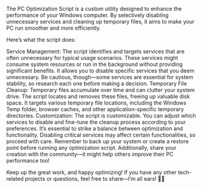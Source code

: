  The PC Optimization Script is a custom utility designed to enhance the performance of your Windows computer. By selectively disabling unnecessary services and cleaning up temporary files, it aims to make your PC run smoother and more efficiently.

Here’s what the script does:

Service Management:
The script identifies and targets services that are often unnecessary for typical usage scenarios. These services might consume system resources or run in the background without providing significant benefits.
It allows you to disable specific services that you deem unnecessary. Be cautious, though—some services are essential for system stability, so research each one before making a decision.
Temporary File Cleanup:
Temporary files accumulate over time and can clutter your system drive. The script locates and removes these files, freeing up valuable disk space.
It targets various temporary file locations, including the Windows Temp folder, browser caches, and other application-specific temporary directories.
Customization:
The script is customizable. You can adjust which services to disable and fine-tune the cleanup process according to your preferences.
It’s essential to strike a balance between optimization and functionality. Disabling critical services may affect certain functionalities, so proceed with care.
Remember to back up your system or create a restore point before running any optimization script. Additionally, share your creation with the community—it might help others improve their PC performance too!

Keep up the great work, and happy optimizing! If you have any other tech-related projects or questions, feel free to share—I’m all ears! 👍🏼
